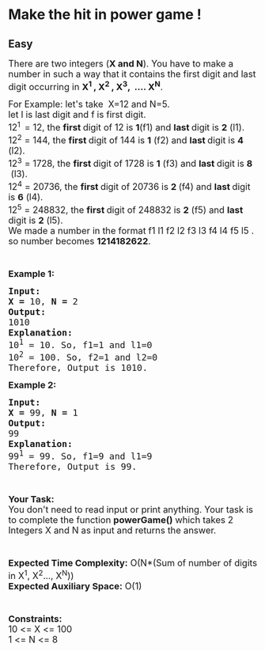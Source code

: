 # Make the hit in power game !
## Easy
<div class="problems_problem_content__Xm_eO"><p><span style="font-size:18px">There are two integers (<strong>X&nbsp;and N</strong>).&nbsp;You&nbsp;have to make a number in such a way&nbsp;that it contains the first digit and last digit occurring in <strong>X<sup>1&nbsp;</sup>, X<sup>2&nbsp;</sup>, X<sup>3</sup>, &nbsp;.... X<sup>N</sup></strong>.</span></p>

<p><span style="font-size:18px">For Example: let's take &nbsp;X=12&nbsp;and N=5.<br>
let l is last digit and f is first digit.<br>
12<sup>1 &nbsp;</sup>= 12, the <strong>first </strong>digit of 12 is <strong>1</strong>(f1) and <strong>last&nbsp;</strong>digit is <strong>2</strong> (l1).<br>
12<sup>2</sup>&nbsp;= 144, the <strong>first </strong>digit of 144 is <strong>1</strong> (f2) and <strong>last </strong>digit is <strong>4</strong> (l2).<br>
12<sup>3</sup>&nbsp;= 1728, the <strong>first </strong>digit of 1728&nbsp;is <strong>1</strong> (f3) and <strong>last </strong>digit is <strong>8</strong> &nbsp;(l3).<br>
12<sup>4</sup>&nbsp;= 20736, the <strong>first </strong>digit of 20736&nbsp;is <strong>2&nbsp;</strong>(f4) and <strong>last </strong>digit is <strong>6</strong> (l4).<br>
12<sup>5</sup>&nbsp;= 248832, the <strong>first </strong>digit of 248832&nbsp;is <strong>2</strong>&nbsp;(f5) and <strong>last </strong>digit is <strong>2</strong> (l5).<br>
We made a number in the format f1 l1 f2 l2 f3 l3 f4 l4 f5 l5 .<br>
so number becomes <strong>1214182622</strong>.</span></p>

<p>&nbsp;</p>

<p><span style="font-size:18px"><strong>Example 1:</strong></span></p>

<pre><span style="font-size:18px"><strong>Input:</strong></span>
<strong><span style="font-size:18px">X = </span></strong><span style="font-size:18px">10, <strong>N = </strong>2</span>
<span style="font-size:18px"><strong>Output:</strong></span>
<span style="font-size:18px">1010</span>
<span style="font-size:18px"><strong>Explanation:</strong></span>
<span style="font-size:18px">10<sup>1</sup> = 10. So, f1=1 and l1=0</span>
<span style="font-size:18px">10<sup>2</sup> = 100. So, f2=1 and l2=0</span>
<span style="font-size:18px">Therefore, Output is 1010.</span></pre>

<p><span style="font-size:18px"><strong>Example 2:</strong></span></p>

<pre><span style="font-size:18px"><strong>Input:</strong></span>
<strong><span style="font-size:18px">X = </span></strong><span style="font-size:18px">99, <strong>N = </strong>1</span>
<span style="font-size:18px"><strong>Output:</strong></span>
<span style="font-size:18px">99</span>
<span style="font-size:18px"><strong>Explanation:</strong></span>
<span style="font-size:18px">99<sup>1</sup> = 99. So, f1=9 and l1=9</span>
<span style="font-size:18px">Therefore, Output is 99.</span></pre>

<p>&nbsp;</p>

<p><span style="font-size:18px"><strong>Your Task:</strong><br>
You don't need to read input or print anything. Your task is to complete the function <strong>powerGame()</strong> which takes 2 Integers X and N as input and returns the answer.</span></p>

<p>&nbsp;</p>

<p><span style="font-size:18px"><strong>Expected Time Complexity:</strong> O(N*(Sum of number of digits in X<sup>1</sup>, X<sup>2</sup>..., X<sup>N</sup>))<br>
<strong>Expected Auxiliary Space:</strong> O(1)</span></p>

<p>&nbsp;</p>

<p><span style="font-size:18px"><strong>Constraints:</strong></span><br>
<span style="font-size:18px">10 &lt;= X &lt;= 100</span><br>
<span style="font-size:18px">1 &lt;= N &lt;= 8</span></p>
</div>